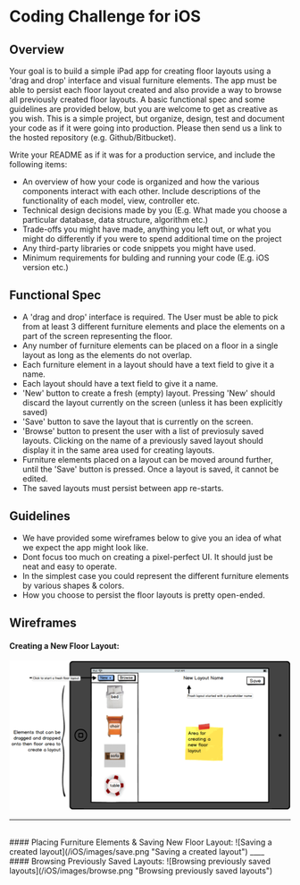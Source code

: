Coding Challenge for iOS
====================================

Overview
----------------

Your goal is to build a simple iPad app for creating floor layouts using a 'drag and drop' interface and visual furniture elements. The app must be able to persist each floor layout created and also provide a way to browse all previously created floor layouts. A basic functional spec and some guidelines are provided below, but you are welcome to get as creative as you wish. This is a simple project, but organize, design, test and document your code as if it were going into production. Please then send us a link to the hosted repository (e.g. Github/Bitbucket).

Write your README as if it was for a production service, and include the following items:

* An overview of how your code is organized and how the various components interact with each other. Include descriptions of the functionality of each model, view, controller etc.
* Technical design decisions made by you (E.g. What made you choose a particular database, data structure, algorithm etc.)
* Trade-offs you might have made, anything you left out, or what you might do differently if you were to spend additional time on the project
* Any third-party libraries or code snippets you might have used.
* Minimum requirements for bulding and running your code (E.g. iOS version etc.)


Functional Spec
-------------------

* A 'drag and drop' interface is required. The User must be able to pick from at least 3 different furniture elements and place the elements on a part of the screen representing the floor.
* Any number of furniture elements can be placed on a floor in a single layout as long as the elements do not overlap.
* Each furniture element in a layout should have a text field to give it a name.
* Each layout should have a text field to give it a name.
* 'New' button to create a fresh (empty) layout. Pressing 'New' should discard the layout currently on the screen (unless it has been explicitly saved)
* 'Save' button to save the layout that is currently on the screen.
* 'Browse' button to present the user with a list of previosuly saved layouts. Clicking on the name of a previously saved layout should display it in the same area used for creating layouts.
* Furniture elements placed on a layout can be moved around further, until the 'Save' button is pressed. Once a layout is saved, it cannot be edited.
* The saved layouts must persist between app re-starts.


Guidelines
---------------

* We have provided some wireframes below to give you an idea of what we expect the app might look like.
* Dont focus too much on creating a pixel-perfect UI. It should just be neat and easy to operate.
* In the simplest case you could represent the different furniture elements by various shapes & colors.
* How you choose to persist the floor layouts is pretty open-ended.


Wireframes
---------------
#### Creating a New Floor Layout:
![Creating a new layout](/iOS/images/new.png "Creating a new layout")
____
<br>
#### Placing Furniture Elements & Saving New Floor Layout:
![Saving a created layout](/iOS/images/save.png "Saving a created layout")
____
<br>
#### Browsing Previously Saved Layouts:
![Browsing previously saved layouts](/iOS/images/browse.png "Browsing previously saved layouts")



